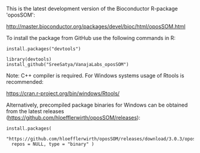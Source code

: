 This is the latest development version of the Bioconductor R-package 'oposSOM':

http://master.bioconductor.org/packages/devel/bioc/html/oposSOM.html

To install the package from GitHub use the following commands in R:

```
install.packages("devtools")

library(devtools)
install_github("SreeSatya/VanajaLabs_oposSOM")
```


Note: C++ compiler is required. For Windows systems usage of Rtools is recommended:

https://cran.r-project.org/bin/windows/Rtools/


Alternatively, precompiled package binaries for Windows can be obtained from the latest releases (https://github.com/hloefflerwirth/oposSOM/releases):

```
install.packages(
  "https://github.com/hloefflerwirth/oposSOM/releases/download/3.0.3/oposSOM_3.0.3.zip", 
  repos = NULL, type = "binary" )
```
